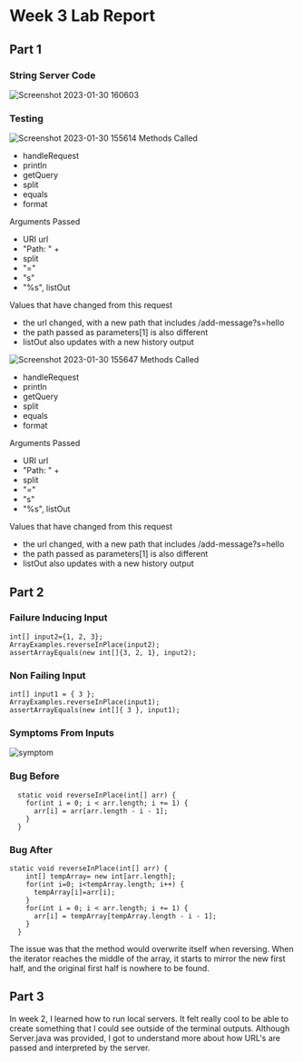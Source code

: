 # Week 3 Lab Report
## Part 1
### String Server Code
![Screenshot 2023-01-30 160603](https://user-images.githubusercontent.com/97487846/215624807-70e16cec-95b9-4e0c-b4a0-ff2cc4ac2d2b.png)


### Testing
![Screenshot 2023-01-30 155614](https://user-images.githubusercontent.com/97487846/215624009-14a92d07-1716-481f-a440-da6c91624a60.png)
Methods Called
- handleRequest
- println
- getQuery
- split
- equals
- format


Arguments Passed
-  URI url
- "Path: " + <path>
- split
- "="
- "s"
- "%s", listOut
  
Values that have changed from this request
- the url changed, with a new path that includes /add-message?s=hello
- the path passed as parameters[1] is also different
- listOut also updates with a new history output


![Screenshot 2023-01-30 155647](https://user-images.githubusercontent.com/97487846/215624831-234880eb-a985-45a2-97ba-99fc75e346d2.png)
Methods Called
- handleRequest
- println
- getQuery
- split
- equals
- format

Arguments Passed
-  URI url
- "Path: " + <path>
- split
- "="
- "s"
- "%s", listOut
  
Values that have changed from this request
- the url changed, with a new path that includes /add-message?s=hello
- the path passed as parameters[1] is also different
- listOut also updates with a new history output
  
## Part 2
  
### Failure Inducing Input
```
int[] input2={1, 2, 3};
ArrayExamples.reverseInPlace(input2);
assertArrayEquals(new int[]{3, 2, 1}, input2);
```
	
### Non Failing Input
```
int[] input1 = { 3 };
ArrayExamples.reverseInPlace(input1);
assertArrayEquals(new int[]{ 3 }, input1);
```

### Symptoms From Inputs
![symptom](https://user-images.githubusercontent.com/97487846/215632492-1062ae17-df8d-41bf-b996-2b2c49a9bf0d.png)

### Bug Before
```
  static void reverseInPlace(int[] arr) {
    for(int i = 0; i < arr.length; i += 1) {
      arr[i] = arr[arr.length - i - 1];
    }
  }
```
																	
### Bug After
```
static void reverseInPlace(int[] arr) {
    int[] tempArray= new int[arr.length];
    for(int i=0; i<tempArray.length; i++) {
      tempArray[i]=arr[i];
    }
    for(int i = 0; i < arr.length; i += 1) {
      arr[i] = tempArray[tempArray.length - i - 1];
    }
  }
```
The issue was that the method would overwrite itself when reversing. When the iterator reaches the middle of the array, it starts to mirror the new first half, and the original first half is nowhere to be found.
																	

## Part 3
In week 2, I learned how to run local servers. It felt really cool to be able to create something that I could see outside of the terminal outputs. Although Server.java was provided, I got to understand more about how URL's are passed and interpreted by the server.

